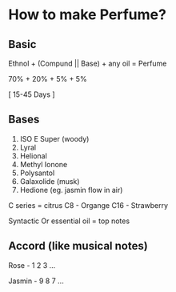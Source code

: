 # How to make Perfume?

## Basic

Ethnol + (Compund || Base) + any oil = Perfume

70%    + 20%     + 5%   + 5%

[      15-45 Days       ]


## Bases

1. ISO E Super (woody)
2. Lyral
3. Helional
4. Methyl Ionone
5. Polysantol
6. Galaxolide (musk)
7. Hedione (eg. jasmin flow in air)

C series = citrus
C8 - Organge
C16 - Strawberry

Syntactic Or essential oil = top notes

## Accord (like musical notes)

Rose   - 1 2 3 ...

Jasmin - 9 8 7 ...